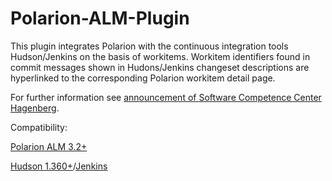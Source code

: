 Polarion-ALM-Plugin
===================

This plugin integrates Polarion with the continuous integration tools Hudson/Jenkins on the basis of workitems. Workitem identifiers found in commit messages shown in Hudons/Jenkins changeset descriptions are hyperlinked to the corresponding Polarion workitem detail page.

For further information see [announcement of Software Competence Center Hagenberg](http://www.scch.at/en/set-pol).
 
Compatibility:

[Polarion ALM 3.2+](http://www.polarion.com/)

[Hudson 1.360+](http://hudson-ci.org/)/[Jenkins](http://jenkins-ci.org/)



